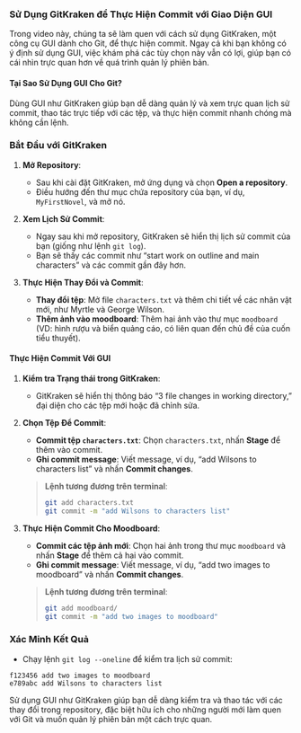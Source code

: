 ### **Sử Dụng GitKraken để Thực Hiện Commit với Giao Diện GUI**

Trong video này, chúng ta sẽ làm quen với cách sử dụng GitKraken, một công cụ GUI dành cho Git, để thực hiện commit. Ngay cả khi bạn không có ý định sử dụng GUI, việc khám phá các tùy chọn này vẫn có lợi, giúp bạn có cái nhìn trực quan hơn về quá trình quản lý phiên bản.

#### **Tại Sao Sử Dụng GUI Cho Git?**
Dùng GUI như GitKraken giúp bạn dễ dàng quản lý và xem trực quan lịch sử commit, thao tác trực tiếp với các tệp, và thực hiện commit nhanh chóng mà không cần lệnh.

### **Bắt Đầu với GitKraken**

1. **Mở Repository**: 
   - Sau khi cài đặt GitKraken, mở ứng dụng và chọn **Open a repository**.
   - Điều hướng đến thư mục chứa repository của bạn, ví dụ, `MyFirstNovel`, và mở nó.

2. **Xem Lịch Sử Commit**:
   - Ngay sau khi mở repository, GitKraken sẽ hiển thị lịch sử commit của bạn (giống như lệnh `git log`).
   - Bạn sẽ thấy các commit như “start work on outline and main characters” và các commit gần đây hơn.

3. **Thực Hiện Thay Đổi và Commit**:
   - **Thay đổi tệp**: Mở file `characters.txt` và thêm chi tiết về các nhân vật mới, như Myrtle và George Wilson.
   - **Thêm ảnh vào moodboard**: Thêm hai ảnh vào thư mục `moodboard` (VD: hình rượu và biển quảng cáo, có liên quan đến chủ đề của cuốn tiểu thuyết).

#### **Thực Hiện Commit Với GUI**

1. **Kiểm tra Trạng thái trong GitKraken**:
   - GitKraken sẽ hiển thị thông báo “3 file changes in working directory,” đại diện cho các tệp mới hoặc đã chỉnh sửa.

2. **Chọn Tệp Để Commit**:
   - **Commit tệp `characters.txt`**: Chọn `characters.txt`, nhấn **Stage** để thêm vào commit.
   - **Ghi commit message**: Viết message, ví dụ, “add Wilsons to characters list” và nhấn **Commit changes**.

   > **Lệnh tương đương trên terminal**:
   > ```bash
   > git add characters.txt
   > git commit -m "add Wilsons to characters list"
   > ```

3. **Thực Hiện Commit Cho Moodboard**:
   - **Commit các tệp ảnh mới**: Chọn hai ảnh trong thư mục `moodboard` và nhấn **Stage** để thêm cả hai vào commit.
   - **Ghi commit message**: Viết message, ví dụ, “add two images to moodboard” và nhấn **Commit changes**.

   > **Lệnh tương đương trên terminal**:
   > ```bash
   > git add moodboard/
   > git commit -m "add two images to moodboard"
   > ```

### **Xác Minh Kết Quả**
- Chạy lệnh `git log --oneline` để kiểm tra lịch sử commit:

```plaintext
f123456 add two images to moodboard
e789abc add Wilsons to characters list
```

Sử dụng GUI như GitKraken giúp bạn dễ dàng kiểm tra và thao tác với các thay đổi trong repository, đặc biệt hữu ích cho những người mới làm quen với Git và muốn quản lý phiên bản một cách trực quan.
